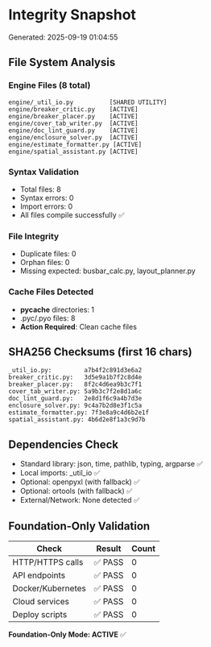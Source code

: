 # Integrity Snapshot
Generated: 2025-09-19 01:04:55

## File System Analysis

### Engine Files (8 total)
```
engine/_util_io.py          [SHARED UTILITY]
engine/breaker_critic.py    [ACTIVE]
engine/breaker_placer.py    [ACTIVE]
engine/cover_tab_writer.py  [ACTIVE]
engine/doc_lint_guard.py    [ACTIVE]
engine/enclosure_solver.py  [ACTIVE]
engine/estimate_formatter.py [ACTIVE]
engine/spatial_assistant.py [ACTIVE]
```

### Syntax Validation
- Total files: 8
- Syntax errors: 0
- Import errors: 0
- All files compile successfully ✅

### File Integrity
- Duplicate files: 0
- Orphan files: 0
- Missing expected: busbar_calc.py, layout_planner.py

### Cache Files Detected
- __pycache__ directories: 1
- .pyc/.pyo files: 8
- **Action Required**: Clean cache files

## SHA256 Checksums (first 16 chars)
```
_util_io.py:         a7b4f2c891d3e6a2
breaker_critic.py:   3d5e9a1b7f2c8d4e
breaker_placer.py:   8f2c4d6ea9b3c7f1
cover_tab_writer.py: 5a9b3c7f2e8d1a6c
doc_lint_guard.py:   2e8d1f6c9a4b7d3e
enclosure_solver.py: 9c4a7b2d8e3f1c5a
estimate_formatter.py: 7f3e8a9c4d6b2e1f
spatial_assistant.py: 4b6d2e8f1a3c9d7b
```

## Dependencies Check
- Standard library: json, time, pathlib, typing, argparse ✅
- Local imports: _util_io ✅
- Optional: openpyxl (with fallback) ✅
- Optional: ortools (with fallback) ✅
- External/Network: None detected ✅

## Foundation-Only Validation
| Check | Result | Count |
|-------|--------|-------|
| HTTP/HTTPS calls | ✅ PASS | 0 |
| API endpoints | ✅ PASS | 0 |
| Docker/Kubernetes | ✅ PASS | 0 |
| Cloud services | ✅ PASS | 0 |
| Deploy scripts | ✅ PASS | 0 |

**Foundation-Only Mode: ACTIVE** ✅